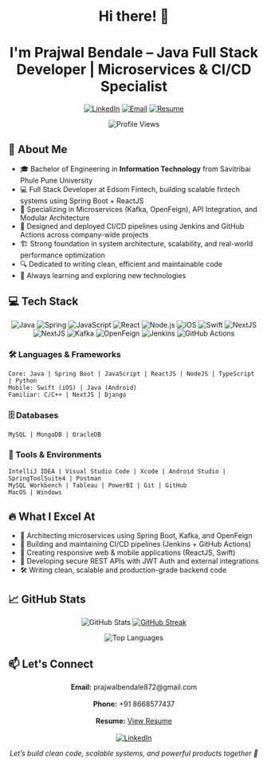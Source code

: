 <h1 align="center">Hi there! 👋</h1>
<h1 align="center">I'm Prajwal Bendale – Java Full Stack Developer | Microservices & CI/CD Specialist</h1>

<p align="center">
  <a href="https://www.linkedin.com/in/prajwal-bendale"><img src="https://img.shields.io/badge/LinkedIn-0077B5?style=for-the-badge&logo=inspire&logoColor=white" alt="LinkedIn"></a>
  <a href="mailto:prajwalbendale872@gmail.com"><img src="https://img.shields.io/badge/Email-D14836?style=for-the-badge&logo=gmail&logoColor=white" alt="Email"></a>
  <a href="[https://drive.google.com/file/d/1-6ziiqzHnrEttlNEKOUXpDTKM3UvgKZA/view?usp=share_link](https://drive.google.com/file/d/18bkaXGb0tW6iZ64WZEN6YxMifRDvTj6r/view?usp=sharing)"><img src="https://img.shields.io/badge/Resume-4285F4?style=for-the-badge&logo=readthedocs&logoColor=white" alt="Resume"></a>
</p>

<div align="center">
  <img src="https://komarev.com/ghpvc/?username=PrajwalBendale&color=brightgreen" alt="Profile Views">
</div>

## 🚀 About Me

- 🎓 Bachelor of Engineering in **Information Technology** from Savitribai Phule Pune University
- 💻 Full Stack Developer at Edsom Fintech, building scalable fintech systems using Spring Boot + ReactJS
- 🧩 Specializing in Microservices (Kafka, OpenFeign), API Integration, and Modular Architecture
- 🔁 Designed and deployed CI/CD pipelines using Jenkins and GitHub Actions across company-wide projects
- 🏗️ Strong foundation in system architecture, scalability, and real-world performance optimization
- 🔍 Dedicated to writing clean, efficient and maintainable code
- 🌱 Always learning and exploring new technologies

## 💻 Tech Stack

<p align="center">
  <img src="https://img.shields.io/badge/Java-ED8B00?style=for-the-badge&logo=orange&logoColor=white" alt="Java">
  <img src="https://img.shields.io/badge/Spring-6DB33F?style=for-the-badge&logo=spring&logoColor=white" alt="Spring">
  <img src="https://img.shields.io/badge/JavaScript-F7DF1E?style=for-the-badge&logo=javascript&logoColor=black" alt="JavaScript">
  <img src="https://img.shields.io/badge/React-20232A?style=for-the-badge&logo=react&logoColor=61DAFB" alt="React">
  <img src="https://img.shields.io/badge/Node.js-339933?style=for-the-badge&logo=nodedotjs&logoColor=white" alt="Node.js">
  <img src="https://img.shields.io/badge/iOS-3776AB?style=for-the-badge&logo=ios&logoColor=white" alt="iOS">
  <img src="https://img.shields.io/badge/Swift-F05138?style=for-the-badge&logo=swift&logoColor=white" alt="Swift">
  <img src="https://img.shields.io/badge/NextJS-000000?style=for-the-badge&logo=nextdotjs&logoColor=white" alt="NextJS">
  <img src="https://img.shields.io/badge/MySQL-4479A1?style=for-the-badge&logo=mysql&logoColor=white" alt="NextJS">
  <img src="https://img.shields.io/badge/Kafka-231F20?style=for-the-badge&logo=apachekafka&logoColor=white" alt="Kafka">
<img src="https://img.shields.io/badge/OpenFeign-6DB33F?style=for-the-badge&logo=spring&logoColor=white" alt="OpenFeign">
<img src="https://img.shields.io/badge/Jenkins-D24939?style=for-the-badge&logo=jenkins&logoColor=white" alt="Jenkins">
<img src="https://img.shields.io/badge/GitHub Actions-2088FF?style=for-the-badge&logo=githubactions&logoColor=white" alt="GitHub Actions">
</p>

### 🛠️ Languages & Frameworks

```
Core: Java | Spring Boot | JavaScript | ReactJS | NodeJS | TypeScript | Python
Mobile: Swift (iOS) | Java (Android)
Familiar: C/C++ | NextJS | Django
```

### 🗄️ Databases
```
MySQL | MongoDB | OracleDB
```

### 🔧 Tools & Environments
```
IntelliJ IDEA | Visual Studio Code | Xcode | Android Studio | SpringToolSuite4 | Postman
MySQL Workbench | Tableau | PowerBI | Git | GitHub
MacOS | Windows 
```

## 🔥 What I Excel At

- 🧩 Architecting microservices using Spring Boot, Kafka, and OpenFeign
- 🔁 Building and maintaining CI/CD pipelines (Jenkins + GitHub Actions)
- 📱 Creating responsive web & mobile applications (ReactJS, Swift)
- 🔌 Developing secure REST APIs with JWT Auth and external integrations
- 🛠️ Writing clean, scalable and production-grade backend code

## 📈 GitHub Stats
<p align="center">
  <img src="https://github-readme-stats.vercel.app/api?username=PrajwalBendale&show_icons=true&theme=tokyonight" alt="GitHub Stats" />
  <a href="https://github.com/PrajwalBendale">
    <img src="https://github-readme-streak-stats.herokuapp.com/?user=PrajwalBendale&theme=tokyonight" alt="GitHub Streak" />
  </a>
</p>
<p align="center">
  <img src="https://github-readme-stats.vercel.app/api/top-langs/?username=PrajwalBendale&layout=compact&theme=tokyonight" alt="Top Languages" />
</p>

## 📫 Let's Connect

<p align="center">
  <b>Email:</b> prajwalbendale872@gmail.com<br><br>
  <b>Phone:</b> +91 8668577437<br><br>
  <b>Resume:</b> <a href="[https://drive.google.com/file/d/1-6ziiqzHnrEttlNEKOUXpDTKM3UvgKZA/view?usp=share_link](https://drive.google.com/file/d/18bkaXGb0tW6iZ64WZEN6YxMifRDvTj6r/view?usp=sharing)">View Resume</a><br><br>
  <a href="https://www.linkedin.com/in/prajwal-bendale"><img src="https://img.shields.io/badge/LinkedIn-0077B5?style=for-the-badge&logo=inspire&logoColor=white" alt="LinkedIn"></a>
</p>

<p align="center">
  <i>Let’s build clean code, scalable systems, and powerful products together 🚀</i>
</p>

